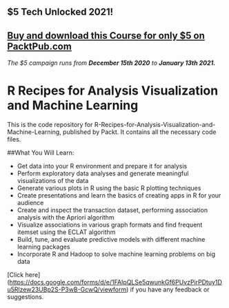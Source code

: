 ## $5 Tech Unlocked 2021!
[Buy and download this Course for only $5 on PacktPub.com](https://www.packtpub.com/product/r-recipes-for-analysis-visualization-and-machine-learning/9781787289598)
-----
*The $5 campaign         runs from __December 15th 2020__ to __January 13th 2021.__*

# R Recipes for Analysis Visualization and Machine Learning
This is the code repository for R-Recipes-for-Analysis-Visualization-and-Machine-Learning, published by Packt. It contains all the necessary code files.

##What You Will Learn:

* Get data into your R environment and prepare it for analysis
* Perform exploratory data analyses and generate meaningful visualizations of the data
* Generate various plots in R using the basic R plotting techniques
* Create presentations and learn the basics of creating apps in R for your audience
* Create and inspect the transaction dataset, performing association analysis with the Apriori algorithm
* Visualize associations in various graph formats and find frequent itemset using the ECLAT algorithm
* Build, tune, and evaluate predictive models with different machine learning packages
* Incorporate R and Hadoop to solve machine learning problems on big data

[Click here] (https://docs.google.com/forms/d/e/1FAIpQLSe5qwunkGf6PUvzPirPDtuy1Du5Rlzew23UBp2S-P3wB-GcwQ/viewform) if you have any feedback or suggestions.
